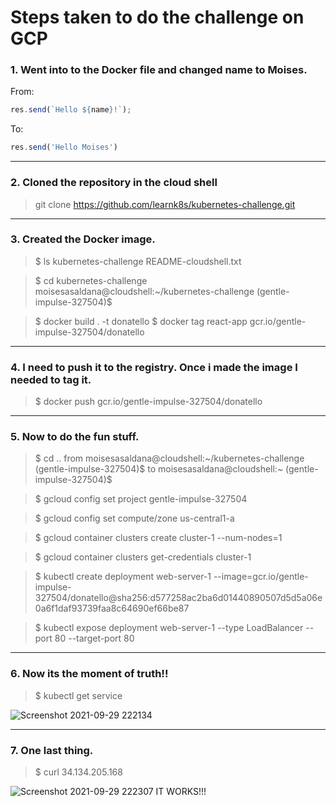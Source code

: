 # Steps taken to do the challenge on GCP
### 1. Went into to the Docker file and changed name to Moises.

From:
```javascript
res.send(`Hello ${name}!`);
```

To: 
```javascript
res.send('Hello Moises')
```
---
### 2. Cloned the repository in the cloud shell

> git clone https://github.com/learnk8s/kubernetes-challenge.git
---
### 3. Created the Docker image. 
> $ ls 
kubernetes-challenge  README-cloudshell.txt

> $ cd kubernetes-challenge
moisesasaldana@cloudshell:~/kubernetes-challenge (gentle-impulse-327504)$

> $ docker build . -t donatello
> $ docker tag react-app gcr.io/gentle-impulse-327504/donatello
---
 
### 4. I need to push it to the registry. Once i made the image I needed to tag it. 


> $ docker push gcr.io/gentle-impulse-327504/donatello
---
### 5. Now to do the fun stuff. 
> $ cd .. 
from  moisesasaldana@cloudshell:~/kubernetes-challenge (gentle-impulse-327504)$
to   moisesasaldana@cloudshell:~ (gentle-impulse-327504)$

> $ gcloud config set project gentle-impulse-327504

> $ gcloud config set compute/zone us-central1-a

> $ gcloud container clusters create cluster-1 --num-nodes=1

> $ gcloud container clusters get-credentials cluster-1

> $ kubectl create deployment web-server-1 --image=gcr.io/gentle-impulse-327504/donatello@sha256:d577258ac2ba6d01440890507d5d5a06e0a6f1daf93739faa8c64690ef66be87

> $ kubectl expose deployment web-server-1 --type LoadBalancer --port 80 --target-port 80
---
### 6. Now its the moment of truth!!
> $ kubectl get service

![Screenshot 2021-09-29 222134](https://user-images.githubusercontent.com/90883758/135574708-4c4f313a-7961-4d90-87fc-63f7c4659bc6.jpg)


---
### 7. One last thing.
> $ curl 34.134.205.168

![Screenshot 2021-09-29 222307](https://user-images.githubusercontent.com/90883758/135574687-8cfc9f3e-de91-45fa-8a3d-5cc185e261de.jpg)
IT WORKS!!!



